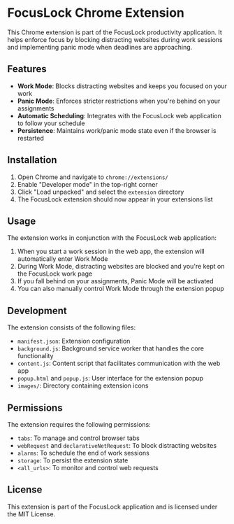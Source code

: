 # FocusLock Chrome Extension

This Chrome extension is part of the FocusLock productivity application. It helps enforce focus by blocking distracting websites during work sessions and implementing panic mode when deadlines are approaching.

## Features

- **Work Mode**: Blocks distracting websites and keeps you focused on your work
- **Panic Mode**: Enforces stricter restrictions when you're behind on your assignments
- **Automatic Scheduling**: Integrates with the FocusLock web application to follow your schedule
- **Persistence**: Maintains work/panic mode state even if the browser is restarted

## Installation

1. Open Chrome and navigate to `chrome://extensions/`
2. Enable "Developer mode" in the top-right corner
3. Click "Load unpacked" and select the `extension` directory
4. The FocusLock extension should now appear in your extensions list

## Usage

The extension works in conjunction with the FocusLock web application:

1. When you start a work session in the web app, the extension will automatically enter Work Mode
2. During Work Mode, distracting websites are blocked and you're kept on the FocusLock work page
3. If you fall behind on your assignments, Panic Mode will be activated
4. You can also manually control Work Mode through the extension popup

## Development

The extension consists of the following files:

- `manifest.json`: Extension configuration
- `background.js`: Background service worker that handles the core functionality
- `content.js`: Content script that facilitates communication with the web app
- `popup.html` and `popup.js`: User interface for the extension popup
- `images/`: Directory containing extension icons

## Permissions

The extension requires the following permissions:

- `tabs`: To manage and control browser tabs
- `webRequest` and `declarativeNetRequest`: To block distracting websites
- `alarms`: To schedule the end of work sessions
- `storage`: To persist the extension state
- `<all_urls>`: To monitor and control web requests

## License

This extension is part of the FocusLock application and is licensed under the MIT License. 